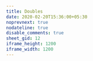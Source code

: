```yaml
---
title: Doubles
date: 2020-02-20T15:36:00+05:30
noprevnext: true
nodateline: true
disable_comments: true
sheet_gid: 12
iframe_height: 1200
iframe_width: 1200
---
```

